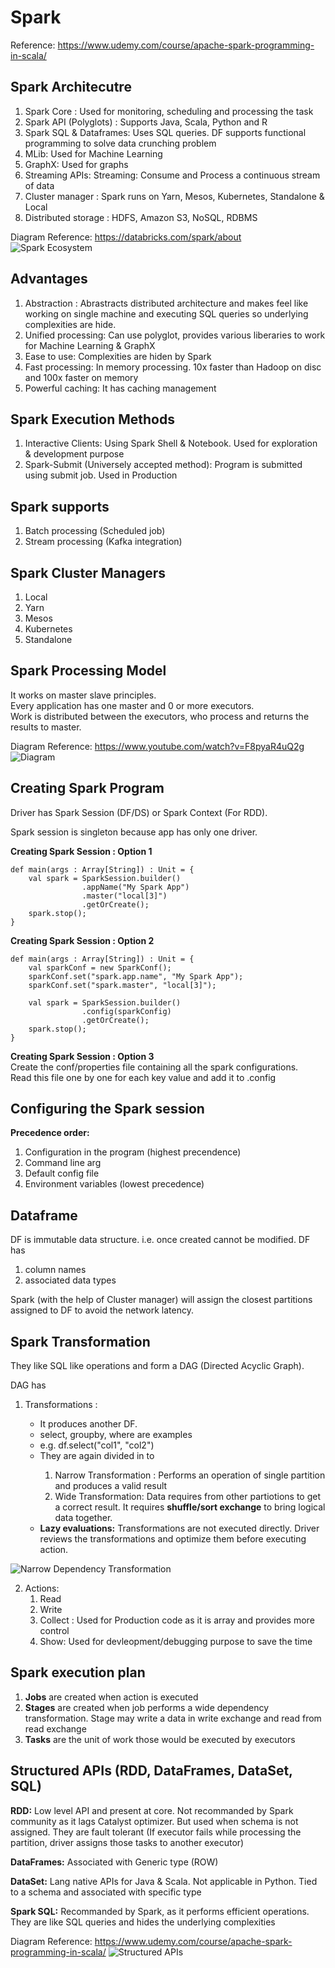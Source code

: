 # Spark 
Reference: https://www.udemy.com/course/apache-spark-programming-in-scala/
## Spark Architecutre
<ol>
<li>Spark Core : Used for monitoring, scheduling and processing the task</li> 
<li>Spark API (Polyglots) : Supports Java, Scala, Python and R</li> 
<li>Spark SQL & Dataframes: Uses SQL queries. DF supports functional programming to solve data crunching problem</li> 
<li>MLib: Used for Machine Learning</li> 
<li>GraphX: Used for graphs</li> 
<li>Streaming APIs: Streaming: Consume and Process a continuous stream of data</li> 
<li>Cluster manager : Spark runs on Yarn, Mesos, Kubernetes, Standalone & Local</li> 
<li>Distributed storage : HDFS, Amazon S3, NoSQL, RDBMS</li> 
</ol>

Diagram Reference: https://databricks.com/spark/about
![Spark Ecosystem](readme-assets/Spark_EcoSystem.png)

## Advantages
1. Abstraction : Abrastracts distributed architecture and makes feel like working on single machine and executing SQL queries so underlying complexities are hide.
2. Unified processing: Can use polyglot, provides various liberaries to work for Machine Learning & GraphX
3. Ease to use: Complexities are hiden by Spark
4. Fast processing: In memory processing. 10x faster than Hadoop on disc and 100x faster on memory
5. Powerful caching: It has caching management


## Spark Execution Methods
<ol>
<li>Interactive Clients: Using Spark Shell & Notebook. Used for exploration & development purpose</li>
<li>Spark-Submit (Universely accepted method): Program is submitted using submit job. Used in Production</li>
</ol>

## Spark supports 
1. Batch processing (Scheduled job)
2. Stream processing (Kafka integration)

## Spark Cluster Managers
1. Local
2. Yarn
3. Mesos
4. Kubernetes
5. Standalone

## Spark Processing Model
It works on master slave principles. <br/>
Every application has one master and 0 or more executors. </br>
Work is distributed between the executors, who process and returns the results to master. </br>

Diagram Reference: https://www.youtube.com/watch?v=F8pyaR4uQ2g
![Diagram](readme-assets/Spark_Processing_Model.png)


## Creating Spark Program
Driver has Spark Session (DF/DS) or Spark Context (For RDD).

Spark session is singleton because app has only one driver. 

**Creating Spark Session : Option 1**
```
def main(args : Array[String]) : Unit = {
	val spark = SparkSession.builder()
				.appName("My Spark App")
				.master("local[3]")
				.getOrCreate();
	spark.stop();
}
```


**Creating Spark Session : Option 2**
```
def main(args : Array[String]) : Unit = {
	val sparkConf = new SparkConf();
	sparkConf.set("spark.app.name", "My Spark App");
	sparkConf.set("spark.master", "local[3]");

	val spark = SparkSession.builder()
				.config(sparkConfig)
				.getOrCreate();
	spark.stop();
}

```

**Creating Spark Session : Option 3**</br>
Create the conf/properties file containing all the spark configurations.</br>
Read this file one by one for each key value and add it to .config


## Configuring the Spark session 
**Precedence order:**
1. Configuration in the program (highest precendence)
2. Command line arg 
3. Default config file
4. Environment variables (lowest precedence)

## Dataframe
DF is immutable data structure. i.e. once created cannot be modified.
DF has 
<ol>
<li>column names </li> 
<li>associated data types</li>
</ol>

Spark (with the help of Cluster manager) will assign the closest partitions assigned to DF to avoid the network latency.

## Spark Transformation
They like SQL like operations and form a DAG (Directed Acyclic Graph).

DAG has 
1. Transformations : 
	<ul>
	<li>It produces another DF.</li>
	<li>select, groupby, where are examples</li>
	<li>e.g. df.select("col1", "col2")</li>
	<li>They are again divided in to </li>
		<ol>
			<li>Narrow Transformation : Performs an operation of single partition and produces a valid result</li>
			<li>Wide Transformation: Data requires from other partiotions to get a correct result. It requires <b>shuffle/sort exchange</b> to bring logical data together.</li>
		</ol>
		
	<li><b>Lazy evaluations:</b> Transformations are not executed directly. Driver reviews the transformations and optimize them before executing action.</li>
	</ul>

![Narrow Dependency Transformation](readme-assets/Narrow_Dependency.png)


2. Actions:
	<ol>
		<li>Read</li>
		<li>Write</li>
		<li>Collect : Used for Production code as it is array and provides more control</li>
		<li>Show: Used for devleopment/debugging purpose to save the time</li>
	</ol>
	
	
## Spark execution plan
1. <b>Jobs</b> are created when action is executed
2. <b>Stages</b> are created when job performs a wide dependency transformation. Stage may write a data in write exchange and read from read exchange
3. <b>Tasks</b> are the unit of work those would be executed by executors


## Structured APIs (RDD, DataFrames, DataSet, SQL)
<b>RDD:</b> Low level API and present at core. Not recommanded by Spark community as it lags Catalyst optimizer. But used when schema is not assigned. They are fault tolerant (If executor fails while processing the partition, driver assigns those tasks to another executor)

<b>DataFrames:</b> Associated with Generic type  (ROW)

<b>DataSet:</b> Lang native APIs for Java & Scala. Not applicable in Python. Tied to a schema and associated with specific type

<b>Spark SQL:</b> Recommanded by Spark, as it performs efficient operations. They are like SQL queries and hides the underlying complexities

Diagram Reference: https://www.udemy.com/course/apache-spark-programming-in-scala/
![Structured APIs](readme-assets/Spark_Structured_APIs.png)
